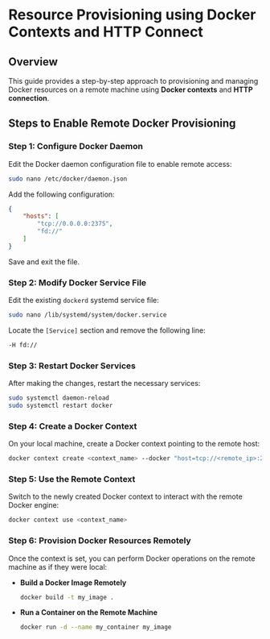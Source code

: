 # Resource Provisioning using Docker Contexts and HTTP Connect

## Overview
This guide provides a step-by-step approach to provisioning and managing Docker resources on a remote machine using **Docker contexts** and **HTTP connection**.

## Steps to Enable Remote Docker Provisioning

### Step 1: Configure Docker Daemon
Edit the Docker daemon configuration file to enable remote access:

```sh
sudo nano /etc/docker/daemon.json
```

Add the following configuration:

```json
{
    "hosts": [
        "tcp://0.0.0.0:2375",
        "fd://"
    ]
}
```

Save and exit the file.

### Step 2: Modify Docker Service File
Edit the existing `dockerd` systemd service file:

```sh
sudo nano /lib/systemd/system/docker.service
```

Locate the `[Service]` section and remove the following line:

```sh
-H fd://
```

### Step 3: Restart Docker Services
After making the changes, restart the necessary services:

```sh
sudo systemctl daemon-reload
sudo systemctl restart docker
```

### Step 4: Create a Docker Context
On your local machine, create a Docker context pointing to the remote host:

```sh
docker context create <context_name> --docker "host=tcp://<remote_ip>:2375"
```

### Step 5: Use the Remote Context
Switch to the newly created Docker context to interact with the remote Docker engine:

```sh
docker context use <context_name>
```

### Step 6: Provision Docker Resources Remotely
Once the context is set, you can perform Docker operations on the remote machine as if they were local:

- **Build a Docker Image Remotely**
  ```sh
  docker build -t my_image .
  ```

- **Run a Container on the Remote Machine**
  ```sh
  docker run -d --name my_container my_image
  ```
